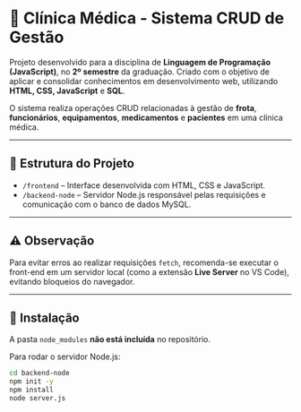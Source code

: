# 🏥 Clínica Médica - Sistema CRUD de Gestão

Projeto desenvolvido para a disciplina de **Linguagem de Programação (JavaScript)**, no **2º semestre** da graduação. Criado com o objetivo de aplicar e consolidar conhecimentos em desenvolvimento web, utilizando **HTML, CSS, JavaScript** e **SQL**.

O sistema realiza operações CRUD relacionadas à gestão de **frota**, **funcionários**, **equipamentos**, **medicamentos** e **pacientes** em uma clínica médica.

---

## 📁 Estrutura do Projeto

- `/frontend` – Interface desenvolvida com HTML, CSS e JavaScript.  
- `/backend-node` – Servidor Node.js responsável pelas requisições e comunicação com o banco de dados MySQL.

---

## ⚠️ Observação

Para evitar erros ao realizar requisições `fetch`, recomenda-se executar o front-end em um servidor local (como a extensão **Live Server** no VS Code), evitando bloqueios do navegador.

---

## 🧶 Instalação

A pasta `node_modules` **não está incluída** no repositório.

Para rodar o servidor Node.js:

```bash
cd backend-node
npm init -y
npm install
node server.js
